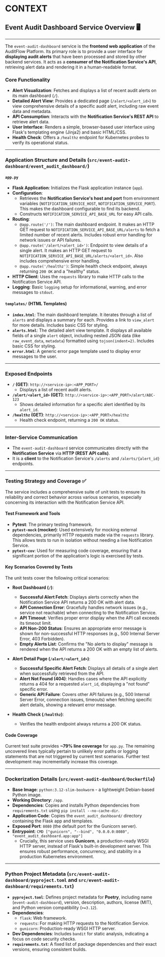 # CONTEXT

## Event Audit Dashboard Service Overview 🖥️
---
The `event-audit-dashboard` service is the **frontend web application** of the AuditFlow Platform. Its primary role is to provide a user interface for **displaying audit alerts** that have been processed and stored by other backend services. It acts as a **consumer of the Notification Service's API**, retrieving alert data and rendering it in a human-readable format.

### Core Functionality
* **Alert Visualization**: Fetches and displays a list of recent audit alerts on its main dashboard (`/`).
* **Detailed Alert View**: Provides a dedicated page (`/alert/<alert_id>`) to view comprehensive details of a specific audit alert, including raw event data and metadata.
* **API Consumption**: Interacts with the **Notification Service's REST API** to retrieve alert data.
* **User Interface**: Renders a simple, browser-based user interface using Flask's templating engine (Jinja2) and basic HTML/CSS.
* **Health Check**: Offers a `/healthz` endpoint for Kubernetes probes to verify its operational status.

---

### Application Structure and Details (`src/event-audit-dashboard/event_audit_dashboard/`)

#### `app.py`
* **Flask Application**: Initializes the Flask application instance (`app`).
* **Configuration**:
    * Retrieves the **Notification Service's host and port** from environment variables (`NOTIFICATION_SERVICE_HOST`, `NOTIFICATION_SERVICE_PORT`). This makes the dashboard configurable to find its backend.
    * Constructs `NOTIFICATION_SERVICE_API_BASE_URL` for easy API calls.
* **Routing**:
    * `@app.route('/')`: The main dashboard endpoint. It makes an HTTP GET request to `NOTIFICATION_SERVICE_API_BASE_URL/alerts` to fetch a limited number of recent alerts. Includes robust error handling for network issues or API failures.
    * `@app.route('/alert/<alert_id>')`: Endpoint to view details of a single alert. It makes an HTTP GET request to `NOTIFICATION_SERVICE_API_BASE_URL/alerts/<alert_id>`. Also includes comprehensive error handling.
    * `@app.route('/healthz')`: Simple health check endpoint, always returning `200 OK` and a "healthy" status.
* **HTTP Client**: Uses the `requests` library to make HTTP calls to the Notification Service API.
* **Logging**: Basic `logging` setup for informational, warning, and error messages to `stdout`.

#### `templates/` (HTML Templates)
* **`index.html`**: The main dashboard template. It iterates through a list of `alerts` and displays a summary for each. Provides a link to `view_alert` for more details. Includes basic CSS for styling.
* **`alerts.html`**: The detailed alert view template. It displays all available fields of a single `alert` object, including nested JSON data (like `raw_event_data`, `metadata`) formatted using `tojson(indent=2)`. Includes basic CSS for styling.
* **`error.html`**: A generic error page template used to display error messages to the user.

---

### Exposed Endpoints
* **`/` (GET)**: `http://<service-ip>:<APP_PORT>/`
    * Displays a list of recent audit alerts.
* **`/alert/<alert_id>` (GET)**: `http://<service-ip>:<APP_PORT>/alert/ABC-123`
    * Shows detailed information for a specific alert identified by its `alert_id`.
* **`/healthz` (GET)**: `http://<service-ip>:<APP_PORT>/healthz`
    * Health check endpoint, returning a `200 OK` status.

---

### Inter-Service Communication
* The `event-audit-dashboard` service communicates directly with the **Notification Service** via **HTTP (REST API calls)**.
* It is a **client** to the Notification Service's `/alerts` and `/alerts/{alert_id}` endpoints.

---

### Testing Strategy and Coverage ✅

The service includes a comprehensive suite of unit tests to ensure its reliability and correct behavior across various scenarios, especially concerning its interaction with the Notification Service API.

#### Test Framework and Tools
* **Pytest**: The primary testing framework.
* **`pytest-mock` (mocker)**: Used extensively for mocking external dependencies, primarily HTTP requests made via the `requests` library. This allows tests to run in isolation without needing a live Notification Service.
* **`pytest-cov`**: Used for measuring code coverage, ensuring that a significant portion of the application's logic is exercised by tests.

#### Key Scenarios Covered by Tests
The unit tests cover the following critical scenarios:

* **Root Dashboard (`/`)**:
    * **Successful Alert Fetch**: Displays alerts correctly when the Notification Service API returns a 200 OK with alert data.
    * **API Connection Error**: Gracefully handles network issues (e.g., service not reachable) when connecting to the Notification Service.
    * **API Timeout**: Verifies proper error display when the API call exceeds its timeout limit.
    * **API Non-200 Status**: Ensures an appropriate error message is shown for non-successful HTTP responses (e.g., 500 Internal Server Error, 403 Forbidden).
    * **Empty Alerts List**: Confirms the "No alerts to display" message is rendered when the API returns a 200 OK with an empty list of alerts.

* **Alert Detail Page (`/alert/<alert_id>`)**:
    * **Successful Specific Alert Fetch**: Displays all details of a single alert when successfully retrieved from the API.
    * **Alert Not Found (404)**: Handles cases where the API explicitly returns a 404 for a requested `alert_id`, displaying a "not found" specific error.
    * **Generic API Failure**: Covers other API failures (e.g., 500 Internal Server Error, connection issues, timeouts) when fetching specific alert details, showing a relevant error message.

* **Health Check (`/healthz`)**:
    * Verifies the health endpoint always returns a 200 OK status.

#### Code Coverage
Current test suite provides **~79% line coverage** for `app.py`. The remaining uncovered lines typically pertain to unlikely error paths or logging statements that are not triggered by current test scenarios. Further test development may incrementally increase this coverage.

---

### Dockerization Details (`src/event-audit-dashboard/Dockerfile`)
* **Base Image**: `python:3.12-slim-bookworm` - a lightweight Debian-based Python image.
* **Working Directory**: `/app`.
* **Dependencies**: Copies and installs Python dependencies from `requirements.txt` using `pip install --no-cache-dir`.
* **Application Code**: Copies the `event_audit_dashboard/` directory containing the Flask app and templates.
* **Exposed Port**: `8080` (the default port for the Gunicorn server).
* **Entrypoint**: `CMD ["gunicorn", "--bind", "0.0.0.0:8080", "event_audit_dashboard.app:app"]`
    * Crucially, this service uses **Gunicorn**, a production-ready WSGI HTTP server, instead of Flask's built-in development server. This ensures robust performance, concurrency, and stability in a production Kubernetes environment.

---

### Python Project Metadata (`src/event-audit-dashboard/pyproject.toml` and `src/event-audit-dashboard/requirements.txt`)
* **`pyproject.toml`**: Defines project metadata for **Poetry**, including name (`event-audit-dashboard`), version, description, authors, license (MIT), and Python version compatibility (`>=3.12`).
* **Dependencies**:
    * `flask`: Web framework.
    * `requests`: For making HTTP requests to the Notification Service.
    * `gunicorn`: Production-ready WSGI HTTP server.
* **Dev Dependencies**: Includes `bandit` for static analysis, indicating a focus on code security checks.
* **`requirements.txt`**: A fixed list of package dependencies and their exact versions, ensuring consistent builds.